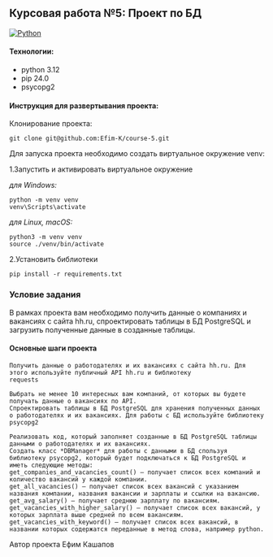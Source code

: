 ## Курсовая работа №5: Проект по БД

[![Python](https://img.shields.io/badge/-Python-464646?style=flat-square&logo=Python)](https://www.python.org/)

#### Технологии:

- python 3.12
- pip 24.0
- psycopg2

#### Инструкция для развертывания проекта:

Клонирование проекта:
```
git clone git@github.com:Efim-K/course-5.git
```

Для запуска проекта необходимо создать виртуальное окружение venv:

1.Запустить и активировать виртуальное окружение

*для Windows:*
```
python -m venv venv
venv\Scripts\activate
```

*для Linux, macOS:*
```
python3 -m venv venv
source ./venv/bin/activate
```

2.Установить библиотеки
```
pip install -r requirements.txt
```

### Условие задания
В рамках проекта вам необходимо получить данные о компаниях и вакансиях с сайта hh.ru, спроектировать таблицы в БД PostgreSQL и загрузить полученные данные в созданные таблицы.

####  Основные шаги проекта
```
Получить данные о работодателях и их вакансиях с сайта hh.ru. Для этого используйте публичный API hh.ru и библиотеку 
requests

Выбрать не менее 10 интересных вам компаний, от которых вы будете получать данные о вакансиях по API.
Спроектировать таблицы в БД PostgreSQL для хранения полученных данных о работодателях и их вакансиях. Для работы с БД используйте библиотеку psycopg2

Реализовать код, который заполняет созданные в БД PostgreSQL таблицы данными о работодателях и их вакансиях.
Создать класс *DBManager* для работы с данными в БД спользуя библиотеку psycopg2, который будет подключаться к БД PostgreSQL и иметь следующие методы:
get_companies_and_vacancies_count() — получает список всех компаний и количество вакансий у каждой компании.
get_all_vacancies() — получает список всех вакансий с указанием названия компании, названия вакансии и зарплаты и ссылки на вакансию.
get_avg_salary() — получает среднюю зарплату по вакансиям.
get_vacancies_with_higher_salary() — получает список всех вакансий, у которых зарплата выше средней по всем вакансиям.
get_vacancies_with_keyword() — получает список всех вакансий, в названии которых содержатся переданные в метод слова, например python.
```

Автор проекта Ефим Кашапов

